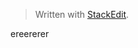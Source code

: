 


> Written with [StackEdit](https://stackedit.io/).

ereererer
<!--stackedit_data:
eyJoaXN0b3J5IjpbLTE4MTA3MzA2NDRdfQ==
-->